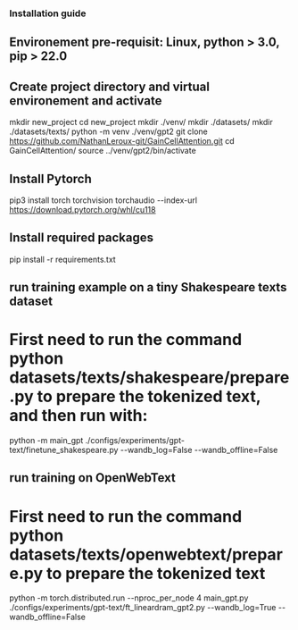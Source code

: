 ### Installation guide

## Environement pre-requisit: Linux, python > 3.0, pip > 22.0
## Create project directory and virtual environement and activate

mkdir new_project
cd new_project
mkdir ./venv/
mkdir ./datasets/
mkdir ./datasets/texts/
python -m venv ./venv/gpt2
git clone https://github.com/NathanLeroux-git/GainCellAttention.git
cd GainCellAttention/
source ../venv/gpt2/bin/activate

## Install Pytorch
pip3 install torch torchvision torchaudio --index-url https://download.pytorch.org/whl/cu118

## Install required packages
pip install -r requirements.txt

## run training example on a tiny Shakespeare texts dataset
# First need to run the command python datasets/texts/shakespeare/prepare.py to prepare the tokenized text, and then run with:
python -m main_gpt ./configs/experiments/gpt-text/finetune_shakespeare.py --wandb_log=False --wandb_offline=False


## run training on OpenWebText
# First need to run the command python datasets/texts/openwebtext/prepare.py to prepare the tokenized text
python -m torch.distributed.run --nproc_per_node 4 main_gpt.py ./configs/experiments/gpt-text/ft_lineardram_gpt2.py --wandb_log=True --wandb_offline=False
